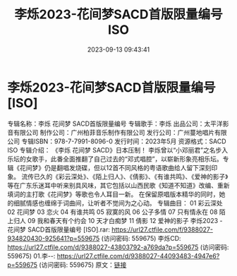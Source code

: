 ﻿---
title: 李烁2023-花间梦SACD首版限量编号ISO
date: 2023-09-13 09:43:41
categories: WAV车载音乐、镜像
tags: 华语中文
---
# 李烁2023-花间梦SACD首版限量编号[ISO]

专辑名称：李烁 花间梦 SACD首版限量编号
专辑歌手：李烁
出品公司：太平洋影音有限公司
制作公司：广州柏菲音乐制作有限公司
发行公司：广州蔓地唱片有限公司
专辑ISBN：978-7-7991-8096-0
发行时间：2023年5月
资源格式：SACD ISO
专辑介绍：
《李烁 花间梦 SACD》日本压制！
李烁曾以“小邓丽君”之名步入乐坛的女歌手，此番全面推翻了自己过去的“邓式唱腔”，以崭新形象亮相乐坛。专辑《花间梦》仍是翻唱发烧碟，但以12首不同风格的粤语歌曲给人留下深刻印象。
流传已久的《彩云深处》、《陌上归人》、《倩影》、《有谁共鸣》、《爱神的影子》等在广东乐迷耳中听来别具风味，其它包括以山西民歌《知道不知道》改编、重新填词的主打歌《花间梦》等歌也令人耳目一新。
在保留原唱版本精华的同时，她的细腻情感也缠绵于词曲间，让听者不觉间为之心动。
专辑曲目：
01 彩云深处
02 花间梦
03 恋火
04 有谁共鸣
05 寂寞的风
06 公子多情
07 只有情永在
08 陌上归人
09 我和春天有个约会
10 天才白痴梦
11 倩影
12 爱神的影子
李烁2023 - 花间梦 SACD首版限量编号 [ISO].rar: https://url27.ctfile.com/f/9388027-934820430-925641?p=559675
(访问密码: 559675)
李烁CD: https://url27.ctfile.com/d/9388027-43803792-a769da?p=559675
(访问密码: 559675)
01.李--: https://url27.ctfile.com/d/9388027-44093483-4947e6?p=559675
(访问密码: 559675)
原文：[链接](https://blog.sina.com.cn/s/blog_1647c7e76010313fn.html)